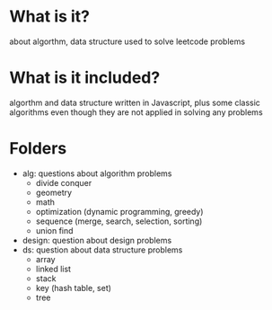 # What is it?
about algorthm, data structure used to solve leetcode problems

# What is it included?
algorthm and data structure written in Javascript, plus some classic algorithms even though they are not applied in solving any problems

# Folders
- alg: questions about algorithm problems
    - divide conquer
    - geometry
    - math
    - optimization (dynamic programming, greedy)
    - sequence (merge, search, selection, sorting)
    - union find
- design: question about design problems
- ds: question about data structure problems
    - array
    - linked list
    - stack
    - key (hash table, set)
    - tree